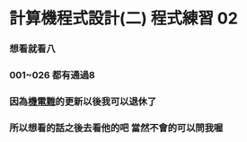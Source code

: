 # 計算機程式設計(二) 程式練習 02
### 想看就看八
### 001~026 都有通過8 
### 因為[機電難](https://github.com/WalkingMen666/NTUT-ComputerProgramming-II "游標顯示")的更新以後我可以退休了
### 所以想看的話之後去看他的吧 當然不會的可以問我喔
